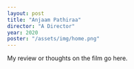 ```yaml
---
layout: post
title: "Anjaam Pathiraa"
director: "A Director"
year: 2020
poster: "/assets/img/home.png"
---
```


My review or thoughts on the film go here.

